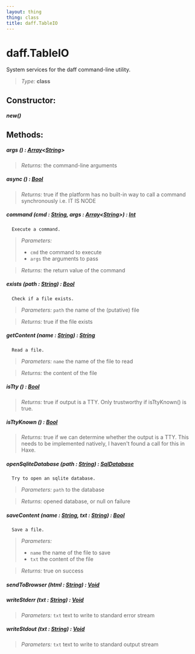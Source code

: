 ```yaml
---
layout: thing
thing: class
title: daff.TableIO
---
```

# daff.TableIO


  System services for the daff command-line utility.




> *Type:* **class**



## Constructor:

##### **new**()



## Methods:


##### **args** () : <a href="../Array.html" class="type">Array</a>&lt;<a href="../String.html" class="type">String</a>&gt;




> *Returns:*  the command-line arguments








##### **async** () : <a href="../Bool.html" class="type">Bool</a>




> *Returns:*  true if the platform has no built-in way to call a command synchronously i.e. IT IS NODE 








##### **command** (cmd : <a href="../String.html" class="type">String</a>, args : <a href="../Array.html" class="type">Array</a>&lt;<a href="../String.html" class="type">String</a>&gt;) : <a href="../Int.html" class="type">Int</a>


      Execute a command.



> *Parameters:*
>
>   * `cmd` the command to execute
>   * `args` the arguments to pass

> *Returns:*  the return value of the command








##### **exists** (path : <a href="../String.html" class="type">String</a>) : <a href="../Bool.html" class="type">Bool</a>


      Check if a file exists.



> *Parameters:*  `path` the name of the (putative) file


> *Returns:*  true if the file exists








##### **getContent** (name : <a href="../String.html" class="type">String</a>) : <a href="../String.html" class="type">String</a>


      Read a file.



> *Parameters:*  `name` the name of the file to read


> *Returns:*  the content of the file








##### **isTty** () : <a href="../Bool.html" class="type">Bool</a>




> *Returns:*  true if output is a TTY. Only trustworthy if isTtyKnown() is true.








##### **isTtyKnown** () : <a href="../Bool.html" class="type">Bool</a>




> *Returns:*  true if we can determine whether the output is a TTY. This needs to be implemented natively, I haven't found a call for this in Haxe. 








##### **openSqliteDatabase** (path : <a href="../String.html" class="type">String</a>) : <a href="../coopy/SqlDatabase.html" class="type">SqlDatabase</a>


      Try to open an sqlite database.



> *Parameters:*  `path` to the database


> *Returns:*  opened database, or null on failure








##### **saveContent** (name : <a href="../String.html" class="type">String</a>, txt : <a href="../String.html" class="type">String</a>) : <a href="../Bool.html" class="type">Bool</a>


      Save a file.



> *Parameters:*
>
>   * `name` the name of the file to save
>   * `txt` the content of the file

> *Returns:*  true on success








##### **sendToBrowser** (html : <a href="../String.html" class="type">String</a>) : <a href="../Void.html" class="type">Void</a>




##### **writeStderr** (txt : <a href="../String.html" class="type">String</a>) : <a href="../Void.html" class="type">Void</a>



> *Parameters:*  `txt` text to write to standard error stream









##### **writeStdout** (txt : <a href="../String.html" class="type">String</a>) : <a href="../Void.html" class="type">Void</a>



> *Parameters:*  `txt` text to write to standard output stream









